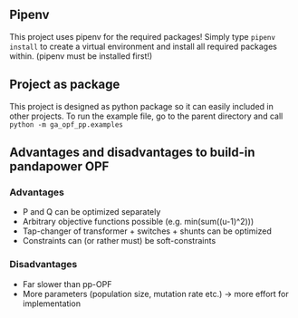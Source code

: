 ## Pipenv 

This project uses pipenv for the required packages! Simply type `pipenv install` to create a virtual environment and install all required packages within. (pipenv must be installed first!)

## Project as package

This project is designed as python package so it can easily included in other projects. To run the example file, go to the parent directory and call
`python -m ga_opf_pp.examples`

## Advantages and disadvantages to build-in pandapower OPF

### Advantages
- P and Q can be optimized separately
- Arbitrary objective functions possible (e.g. min(sum((u-1)^2)))
- Tap-changer of transformer + switches + shunts can be optimized
- Constraints can (or rather must) be soft-constraints

### Disadvantages
- Far slower than pp-OPF
- More parameters (population size, mutation rate etc.) -> more effort for implementation
